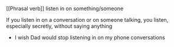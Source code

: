 [[Phrasal verb]]
listen in on something/someone

If you listen in on a conversation or on someone talking, you listen, especially secretly, without saying anything

- I wish Dad would stop listening in on my phone conversations

